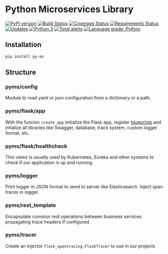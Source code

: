# Python Microservices Library

[![PyPI version](https://badge.fury.io/py/py-ms.svg)](https://badge.fury.io/py/py-ms)
[![Build Status](https://travis-ci.org/python-microservices/pyms.svg?branch=master)](https://travis-ci.org/python-microservices/pyms)
[![Coverage Status](https://coveralls.io/repos/github/python-microservices/pyms/badge.svg?branch=master)](https://coveralls.io/github/python-microservices/pyms?branch=master)
[![Requirements Status](https://requires.io/github/python-microservices/pyms/requirements.svg?branch=master)](https://requires.io/github/python-microservices/pyms/requirements/?branch=master)
[![Updates](https://pyup.io/repos/github/python-microservices/pyms/shield.svg)](https://pyup.io/repos/github/python-microservices/pyms/)
[![Python 3](https://pyup.io/repos/github/python-microservices/pyms/python-3-shield.svg)](https://pyup.io/repos/github/python-microservices/pyms/)
[![Total alerts](https://img.shields.io/lgtm/alerts/g/python-microservices/pyms.svg?logo=lgtm&logoWidth=18)](https://lgtm.com/projects/g/python-microservices/pyms/alerts/)
[![Language grade: Python](https://img.shields.io/lgtm/grade/python/g/python-microservices/pyms.svg?logo=lgtm&logoWidth=18)](https://lgtm.com/projects/g/python-microservices/pyms/context:python)


## Installation 
```bash
pip install py-ms
```

## Structure

### pyms/config
Module to read yaml or json configuration from a dictionary or a path.

### pyms/flask/app
With the funcion `create_app` initialize the Flask app, register [blueprints](http://flask.pocoo.org/docs/0.12/blueprints/)
and intialize all libraries like Swagger, database, trace system, custom logger format, etc.

### pyms/flask/healthcheck
This views is usually used by Kubernetes, Eureka and other systems to check if our application is up and running.

### pyms/logger
Print logger in JSON format to send to server like Elasticsearch. Inject span traces in logger.

### pyms/rest_template
Encapsulate common rest operations between business services propagating trace headers if configured.

### pyms/tracer
Create an injector `flask_opentracing.FlaskTracer` to use in our projects
